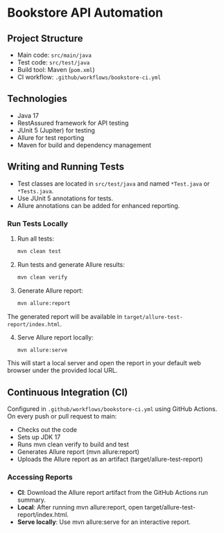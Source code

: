 # Bookstore API Automation

## Project Structure

- Main code: `src/main/java`
- Test code: `src/test/java`
- Build tool: Maven (`pom.xml`)
- CI workflow: `.github/workflows/bookstore-ci.yml`

## Technologies

- Java 17
- RestAssured framework for API testing
- JUnit 5 (Jupiter) for testing
- Allure for test reporting
- Maven for build and dependency management

## Writing and Running Tests

- Test classes are located in `src/test/java` and named `*Test.java` or `*Tests.java`.
- Use JUnit 5 annotations for tests.
- Allure annotations can be added for enhanced reporting.

### Run Tests Locally

1. Run all tests:
   ```bash
   mvn clean test

2. Run tests and generate Allure results:
   ```bash
   mvn clean verify

3. Generate Allure report:
   ```bash
   mvn allure:report

The generated report will be available in ```target/allure-test-report/index.html```.

4. Serve Allure report locally:
   ```bash
   mvn allure:serve

This will start a local server and open the report in your default web browser under the provided local URL.


## Continuous Integration (CI)

Configured in ```.github/workflows/bookstore-ci.yml``` using GitHub Actions.
On every push or pull request to main:
- Checks out the code
- Sets up JDK 17
- Runs mvn clean verify to build and test
- Generates Allure report (mvn allure:report)
- Uploads the Allure report as an artifact (target/allure-test-report)

### Accessing Reports
- __CI__: Download the Allure report artifact from the GitHub Actions run summary.
- __Local__: After running mvn allure:report, open target/allure-test-report/index.html.
- __Serve locally__: Use mvn allure:serve for an interactive report.
